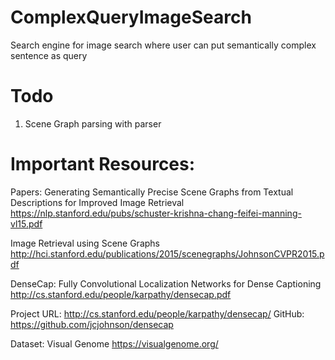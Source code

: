 # ComplexQueryImageSearch
Search engine for image search where user can put semantically complex sentence as query

# Todo
1. Scene Graph parsing with parser
# Important Resources:
Papers:
Generating Semantically Precise Scene Graphs from Textual Descriptions for Improved Image Retrieval 
https://nlp.stanford.edu/pubs/schuster-krishna-chang-feifei-manning-vl15.pdf

Image Retrieval using Scene Graphs
http://hci.stanford.edu/publications/2015/scenegraphs/JohnsonCVPR2015.pdf

DenseCap: Fully Convolutional Localization Networks for Dense Captioning
http://cs.stanford.edu/people/karpathy/densecap.pdf

Project URL: http://cs.stanford.edu/people/karpathy/densecap/
GitHub: https://github.com/jcjohnson/densecap

Dataset:
Visual Genome
https://visualgenome.org/

